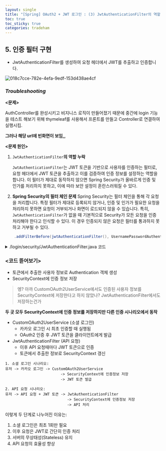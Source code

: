```yaml
---
layout: single
title: "[Spring] OAuth2 + JWT 로그인 : (3) JwtAuthenticationFilter의 역할 누락"
toc: true
toc_sticky: true
categories: tradeham
---
```


## 5. 인증 필터 구현

- JwtAuthenticationFilter를 생성하여 요청 헤더에서 JWT를 추출하고 인증합니다.

![018c7cce-782e-4efa-9edf-153d438ae4cf](https://github.com/user-attachments/assets/62341f6a-257c-471c-970d-e39ba14c9917)

### *Troubleshooting*

**<문제>**

AuthController를 완성시키고 비지니스 로직이 만들어졌기 때문에 중간에 login 기능을 테스트 해보기 위해 thymeleaf를 사용해서 프론트를 만들고 Controller로 연결하여 실행시킴.

**그러나 해당 url에 빈화면이 보임,,**

**<문제 원인>**

1. `JwtAuthenticationFilter`**의 역할 누락**
    
    `JwtAuthenticationFilter`는 JWT 토큰을 기반으로 사용자를 인증하는 필터로, 요청 헤더에서 JWT 토큰을 추출하고 이를 검증하여 인증 정보를 설정하는 역할을 합니다. 이 필터가 제대로 동작하지 않으면 Spring Security가 올바르게 인증 및 인가를 처리하지 못하고, 이에 따라 보안 설정이 혼란스러워질 수 있다.
    
2. **Spring Security의 필터 체인 문제**
Spring Security는 필터 체인을 통해 각 요청을 처리합니다. 특정 필터가 제대로 등록되지 않거나, 인증 및 인가가 필요한 요청을 처리하지 못하면 요청이 거부되거나 화면이 로드되지 않을 수 있습니다. 특히, `JwtAuthenticationFilter`가 없을 때 기본적으로 Security가 모든 요청을 인증 처리해야 한다고 인식할 수 있다. 이 경우 인증되지 않은 요청은 필터를 통과하지 못하고 거부될 수 있다.

```java
    .addFilterBefore(jwtAuthenticationFilter(), UsernamePasswordAuthenticationFilter.class);
```

<details>
<summary>/login/security/JwtAuthenticationFilter.java 코드</summary>
<div markdown="1">

```java
@RequiredArgsConstructor
public class JwtAuthenticationFilter extends OncePerRequestFilter {
    private final JwtTokenProvider jwtTokenProvider;

    @Override
    protected void doFilterInternal(HttpServletRequest request, HttpServletResponse response, FilterChain filterChain) throws ServletException, IOException {

        String token = request.getParameter("accessToken");
        // 1. 요청 헤더에서 Authorization 헤더를 추출
//        String token = jwtTokenProvider.resolveToken(request);
        // 2. 토큰이 존재하고 유효할 경우, 사용자 정보를 설정
        if (token != null && jwtTokenProvider.validateToken(token)) {

            if (jwtTokenProvider.isTokenExpired(token)) {
                PrintWriter writer = response.getWriter();
                writer.print("access token expired");

                response.setStatus(HttpServletResponse.SC_UNAUTHORIZED);
                return;
            }

            // 3. 토큰에서 사용자 정보 추출
            Authentication authentication = jwtTokenProvider.getAuthentication(token);

            // 4. SecurityContext에 인증 정보 설정
            SecurityContextHolder.getContext().setAuthentication(authentication);
        }

        // 5. 필터 체인에 요청을 넘겨 다음 필터로 처리 진행
        filterChain.doFilter(request, response);
    }
}
```

</div>
</details>
    

### \<코드 뜯어보기\>

- 토큰에서 추출한 사용자 정보로 Authentication 객체 생성
- SecurityContext에 인증 정보 저장

> 엥? 아까 CustomOAuth2UserService에서도 인증된 사용자 정보를 SecurityContext에 저장한다고 하지 않았나? JwtAuthenticationFilter에서도 저장하는건가
> 

**두 곳 모두 SecurityContext에 인증 정보를 저장하지만 다른 인증 시나리오에서 동작**

- CustomOAuth2UserService (소셜 로그인)
    - 카카오 로그인 시 최초 인증할 때 실행됨
    - OAuth2 인증 후 JWT 토큰을 클라이언트에게 발급
- JwtAuthenticationFilter (API 요청)
    - 이후 API 요청때마다 JWT 토큰으로 인증
    - 토큰에서 추출한 정보로 SecurityContext 갱신

```
1. 소셜 로그인 시나리오:
유저 -> 카카오 로그인 -> CustomOAuth2UserService
                         -> SecurityContext에 인증정보 저장
                         -> JWT 토큰 발급

2. API 요청 시나리오:
유저 -> API 요청 + JWT 토큰 -> JwtAuthenticationFilter
                            -> SecurityContext에 인증정보 저장
                            -> API 처리
```

이렇게 두 단계로 나누어진 이유는:

1. 소셜 로그인은 최초 1회만 필요
2. 이후 요청은 JWT로 간단히 인증 처리
3. 서버의 무상태성(Stateless) 유지
4. API 요청의 효율성 향상
